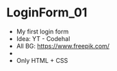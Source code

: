 # LoginForm_01
* My first login form
* Idea: YT - Codehal
* All BG: https://www.freepik.com/
* 
* Only HTML + CSS

